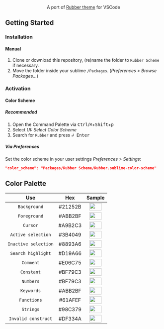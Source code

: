 <p align="center">
  A port of <a href="https://github.com/apust/vscode-rubber-theme.git">Rubber theme</a> for VSCode
</p>

## Getting Started

### Installation
#### Manual

1. Clone or download this repository, (re)name the folder to `Rubber Scheme` if necessary.
2. Move the folder inside your sublime `/Packages`. (*Preferences > Browse Packages...*)

### Activation

#### Color Scheme

##### Recommended

1. Open the Command Palette via <kbd>Ctrl</kbd>/<kbd>⌘</kbd>+<kbd>Shift</kbd>+<kbd>p</kbd>
2. Select *UI: Select Color Scheme*
3. Search for `Rubber` and press <kbd>↲ Enter</kbd>

##### Via Preferences

Set the color scheme in your user settings *Preferences > Settings*:

```json
"color_scheme": "Packages/Rubber Scheme/Rubber.sublime-color-scheme"
```

## Color Palette

<table>
  <thead>
    <tr>
      <th>
        Use
      </th>
      <th>
        Hex
      </th>
      <th>
        Sample
      </th>
    </tr>
  </thead>
  <tbody align="center">
    <tr>
      <td>
        <code>Background</code>
      </td>
      <td>
        #21252B
      </td>
      <td>
        <img src='http://www.colorhexa.com/21252b.png' height='24' width='39'>
      </td>
    </tr>
    <tr>
      <td>
        <code>Foreground</code>
      </td>
      <td>
        #ABB2BF
      </td>
      <td>
        <img src='http://www.colorhexa.com/abb2bf.png' height='24' width='39'>
      </td>
    </tr>
    <tr>
      <td>
        <code>Cursor</code>
      </td>
      <td>
        #A9B2C3
      </td>
      <td>
        <img src='http://www.colorhexa.com/a9b2c3.png' height='24' width='39'>
      </td>
    </tr>
    <tr>
      <td>
        <code>Active selection</code>
      </td>
      <td>
        #3B4049
      </td>
      <td>
        <img src='http://www.colorhexa.com/3b4049.png' height='24' width='39'>
      </td>
    </tr>
    <tr>
      <td>
        <code>Inactive selection</code>
      </td>
      <td>
        #8893A6
      </td>
      <td>
        <img src='http://www.colorhexa.com/8893a6.png' height='24' width='39'>
      </td>
    </tr>
    <tr>
      <td>
        <code>Search highlight</code>
      </td>
      <td>
        #D19A66
      </td>
      <td>
        <img src='http://www.colorhexa.com/d19a66.png' height='24' width='39'>
      </td>
    </tr>
    <tr>
      <td>
        <code>Comment</code>
      </td>
      <td>
        #E06C75
      </td>
      <td>
        <img src='http://www.colorhexa.com/e06c75.png' height='24' width='39'>
      </td>
    </tr>
    <tr>
      <td>
        <code>Constant</code>
      </td>
      <td>
        #BF79C3
      </td>
      <td>
        <img src='http://www.colorhexa.com/bf79c3.png' height='24' width='39'>
      </td>
    </tr>
    <tr>
      <td>
        <code>Numbers</code>
      </td>
      <td>
        #BF79C3
      </td>
      <td>
        <img src='http://www.colorhexa.com/bf79c3.png' height='24' width='39'>
      </td>
    </tr>
    <tr>
      <td>
        <code>Keywords</code>
      </td>
      <td>
        #ABB2BF
      </td>
      <td>
        <img src='http://www.colorhexa.com/abb2bf.png' height='24' width='39'>
      </td>
    </tr>
    <tr>
      <td>
        <code>Functions</code>
      </td>
      <td>
        #61AFEF
      </td>
      <td>
        <img src='http://www.colorhexa.com/61afef.png' height='24' width='39'>
      </td>
    </tr>
    <tr>
      <td>
        <code>Strings</code>
      </td>
      <td>
        #98C379
      </td>
      <td>
        <img src='http://www.colorhexa.com/98c379.png' height='24' width='39'>
      </td>
    </tr>
    <tr>
      <td>
        <code>Invalid construct</code>
      </td>
      <td>
        #DF334A
      </td>
      <td>
        <img src='http://www.colorhexa.com/df334a.png' height='24' width='39'>
      </td>
    </tr>
  </tbody>
</table>

